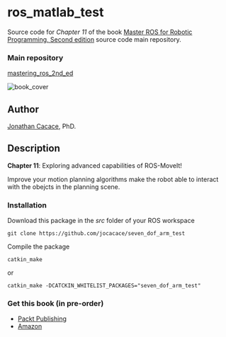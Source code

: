 # **ros\_matlab\_test**

Source code for _Chapter 11_ of the book [Master ROS for Robotic Programming, Second edition](https://www.packtpub.com/hardware-and-creative/mastering-ros-robotics-programming-second-edition) source code main repository.

### Main repository
[mastering\_ros\_2nd\_ed](https://github.com/jocacace/mastering_ros_2nd_ed)

![book_cover](http://wpage.unina.it/jonathan.cacace/Media/book_cover.png "mastering_ros_for_robotics_programming")

## **Author**
[Jonathan Cacace](http://wpage.unina.it/jonathan.cacace), PhD.


## **Description**

**Chapter 11**: Exploring advanced capabilities of ROS-MoveIt!

Improve your motion planning algorithms make the robot able to interact with the obejcts in the planning scene. 

### **Installation** 
Download this package in the _src_ folder of your ROS workspace

```git clone https://github.com/jocacace/seven_dof_arm_test```

Compile the package

```catkin_make```

or

```catkin_make -DCATCKIN_WHITELIST_PACKAGES="seven_dof_arm_test"```


### **Get this book** (in pre-order)
- [Packt Publishing](https://www.packtpub.com/hardware-and-creative/mastering-ros-robotics-programming-second-edition) 
- [Amazon](https://www.amazon.com/Mastering-ROS-Robotics-Programming-Second/dp/1788478959)
